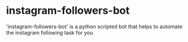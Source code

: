 # instagram-followers-bot
'instagram-followers-bot' is a python scripted bot that helps to automate the instagram following task for you
